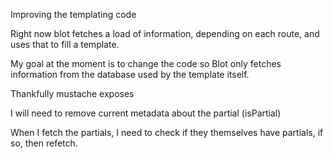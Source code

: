 Improving the templating code

Right now blot fetches a load of information, depending on each route, and uses that to fill a template.

My goal at the moment is to change the code so Blot only fetches information from the database used by the template itself. 

Thankfully mustache exposes 

I will need to remove current metadata about the partial (isPartial) 

When I fetch the partials, I need to check if they themselves have partials, if so, then refetch.